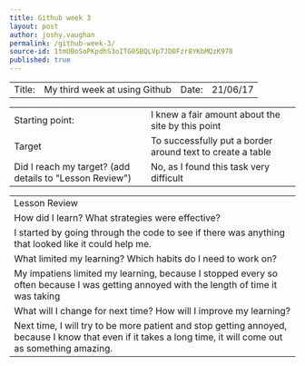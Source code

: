 ```yaml
---
title: Github week 3
layout: post
author: joshy.vaughan
permalink: /github-week-3/
source-id: 1tmUBoSoPKpdhS3oITG05BQLVp7JD0Fzr8YKbMQzK970
published: true
---
```

<table>
  <tr>
    <td>Title:  </td>
    <td>My third week at using Github </td>
    <td> Date:  </td>
    <td>21/06/17</td>
  </tr>
</table>


<table>
  <tr>
    <td>Starting point:</td>
    <td>I knew a fair amount about the site by this point</td>
  </tr>
  <tr>
    <td>Target</td>
    <td>To successfully put a border around text to create a table</td>
  </tr>
  <tr>
    <td>Did I reach my target? 
(add details to "Lesson Review")</td>
    <td>No, as I found this task very difficult</td>
  </tr>
</table>


<table>
  <tr>
    <td>Lesson Review</td>
  </tr>
  <tr>
    <td>How did I learn? What strategies were effective? </td>
  </tr>
  <tr>
    <td>I started by going through the code to see if there was anything that looked like it could help me.</td>
  </tr>
  <tr>
    <td>What limited my learning? Which habits do I need to work on? </td>
  </tr>
  <tr>
    <td>My impatiens limited my learning, because I stopped every so often because I was getting annoyed with the length of time it was taking  </td>
  </tr>
  <tr>
    <td>What will I change for next time? How will I improve my learning?</td>
  </tr>
  <tr>
    <td>Next time, I will try to be more patient and stop getting annoyed, because I know that even if it takes a long time, it will come out as something amazing.</td>
  </tr>
</table>


